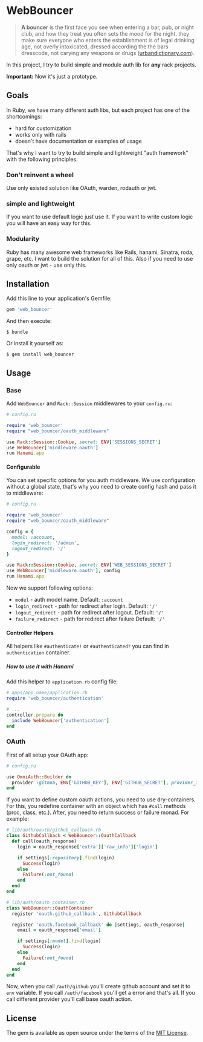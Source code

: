 # WebBouncer

> **A bouncer** is the first face you see when entering a bar, pub, or night club, and how they treat you often sets the mood for the night. they make sure everyone who enters the establishment is of legal drinking age, not overly intoxicated, dressed according the the bars dresscode, not carying any weapons or drugs ([urbandictionary.com](http://www.urbandictionary.com/define.php?term=bouncer)).

In this project, I try to build simple and module auth lib for **any** rack projects.

**Important:** Now it's just a prototype.

## Goals
In Ruby, we have many different auth libs, but each project has one of the shortcomings:

* hard for customization
* works only with rails
* doesn't have documentation or examples of usage

That's why I want to try to build simple and lightweight "auth framework" with the following principles:

### Don't reinvent a wheel
Use only existed solution like OAuth, warden, rodauth or jwt.

### simple and lightweight
If you want to use default logic just use it. If you want to write custom logic you will have an easy way for this.

### Modularity
Ruby has many awesome web frameworks like Rails, hanami, Sinatra, roda, grape, etc. I want to build the solution for all of this. Also if you need to use only oauth or jwt - use only this.

## Installation

Add this line to your application's Gemfile:

```ruby
gem 'web_bouncer'
```

And then execute:

    $ bundle

Or install it yourself as:

    $ gem install web_bouncer

## Usage
### Base

Add `WebBouncer` and `Rack::Session` middlewares to your `config.ru`:
```ruby
# config.ru

require 'web_bouncer'
require "web_bouncer/oauth_middleware"

use Rack::Session::Cookie, secret: ENV['SESSIONS_SECRET']
use WebBouncer['middleware.oauth']
run Hanami.app
```

#### Configurable
You can set specific options for you auth middleware. We use configuration without a global state, that's why you need to create config hash and pass it to middleware:

```ruby
# config.ru

require 'web_bouncer'
require "web_bouncer/oauth_middleware"

config = {
  model: :account,
  login_redirect: '/admin',
  logout_redirect: '/'
}

use Rack::Session::Cookie, secret: ENV['WEB_SESSIONS_SECRET']
use WebBouncer['middleware.oauth'], config
run Hanami.app
```

Now we support following options:

* `model` - auth model name. Default: `:account`
* `login_redirect` - path for redirect after login. Default: `'/'`
* `logout_redirect` - path for redirect after logout. Default: `'/'`
* `failure_redirect` - path for redirect after failure Default: `'/'`

#### Controller Helpers
All helpers like `#authenticate!` or `#authenticated?` you can find in `authentication` container.

##### How to use it with Hanami
Add this helper to `application.rb` config file:

```ruby
# apps/app_name/application.rb
require 'web_bouncer/authentication'

# ...
controller.prepare do
  include WebBouncer['authentication']
end
```

### OAuth

First of all setup your OAuth app:

```ruby
# config.ru

use OmniAuth::Builder do
  provider :github, ENV['GITHUB_KEY'], ENV['GITHUB_SECRET'], provider_ignores_state: true
end
```

If you want to define custom oauth actions, you need to use dry-containers. For this, you redefine container with an object which has `#call` methods (proc, class, etc.). After, you need to return success or failure monad. For example:

```ruby
# lib/auth/oauth/github_callback.rb
class GithubCallback < WebBouncer::OauthCallback
  def call(oauth_response)
    login = oauth_response['extra']['raw_info']['login']

    if settings[:repository].find(login)
      Success(login)
    else
      Failure(:not_found)
    end
  end
end

# lib/auth/oauth_container.rb
class WebBouncer::OauthContainer
  register 'oauth.github_callback', GithubCallback

  register 'oauth.facebook_callback' do |settings, oauth_response|
    email = oauth_response['email']

    if settings[:model].find(login)
      Success(login)
    else
      Failure(:not_found)
    end
  end
end
```

Now, when you call `/auth/github` you'll create github account and set it to `env` variable. If you call `/auth/facebook` you'll get a error and that's all. If you call different provider you'll call base oauth action.

## License

The gem is available as open source under the terms of the [MIT License](http://opensource.org/licenses/MIT).

